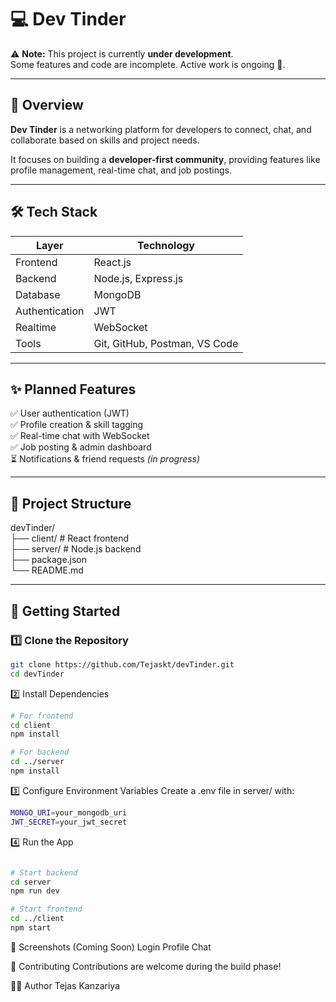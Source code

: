 # 💻 Dev Tinder

⚠️ **Note:** This project is currently **under development**.  
Some features and code are incomplete. Active work is ongoing 🚧.  

---

## 🌟 Overview

**Dev Tinder** is a networking platform for developers to connect, chat, and collaborate based on skills and project needs.  

It focuses on building a **developer-first community**, providing features like profile management, real-time chat, and job postings.

---

## 🛠️ Tech Stack

| Layer         | Technology |
|---------------|------------|
| Frontend      | React.js |
| Backend       | Node.js, Express.js |
| Database      | MongoDB |
| Authentication| JWT |
| Realtime      | WebSocket |
| Tools         | Git, GitHub, Postman, VS Code |

---

## ✨ Planned Features

✅ User authentication (JWT)  
✅ Profile creation & skill tagging  
✅ Real-time chat with WebSocket  
✅ Job posting & admin dashboard  
⏳ Notifications & friend requests *(in progress)*  

---

## 📂 Project Structure

devTinder/<br>
├── client/ # React frontend <br>
├── server/ # Node.js backend <br>
├── package.json <br>
└── README.md

---

## 🚀 Getting Started

### 1️⃣ Clone the Repository
```bash
git clone https://github.com/Tejaskt/devTinder.git
cd devTinder

```
2️⃣ Install Dependencies
```bash
# For frontend
cd client
npm install

# For backend
cd ../server
npm install

```
3️⃣ Configure Environment Variables
Create a .env file in server/ with:
```bash
MONGO_URI=your_mongodb_uri
JWT_SECRET=your_jwt_secret
```

4️⃣ Run the App

``` bash

# Start backend
cd server
npm run dev

# Start frontend
cd ../client
npm start

```
📸 Screenshots (Coming Soon)
Login	Profile	Chat

🤝 Contributing
Contributions are welcome during the build phase!

👨‍💻 Author
Tejas Kanzariya
